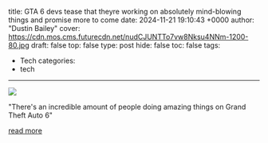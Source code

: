 title: GTA 6 devs tease that theyre working on absolutely mind-blowing things and promise more to come
date: 2024-11-21 19:10:43 +0000
author: "Dustin Bailey"
cover: https://cdn.mos.cms.futurecdn.net/nudCJUNTTo7vw8Nksu4NNm-1200-80.jpg
draft: false
top: false
type: post
hide: false
toc: false
tags:
  - Tech
categories:
  - tech
---

![](https://cdn.mos.cms.futurecdn.net/nudCJUNTTo7vw8Nksu4NNm-1200-80.jpg)

"There's an incredible amount of people doing amazing things on Grand Theft Auto 6"

[read more](https://www.gamesradar.com/games/grand-theft-auto/gta-6-devs-tease-that-theyre-working-on-absolutely-mind-blowing-things-and-promise-more-to-come/)
